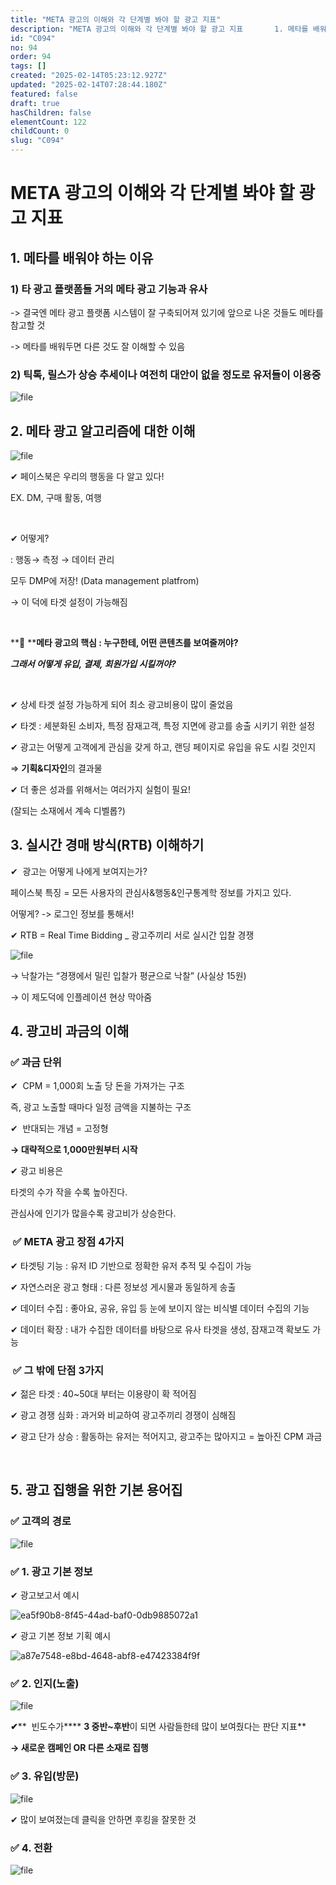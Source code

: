 ```yaml
---
title: "META 광고의 이해와 각 단계별 봐야 할 광고 지표"
description: "META 광고의 이해와 각 단계별 봐야 할 광고 지표       1. 메타를 배워야 하는 이유        1) 타 광고 플랫폼들 거의 메타 광고 기능과 유사     -> 결국엔 메타 광고 플랫폼 시스템이 잘 구축되어져 있기에 앞으로 나온 것들도 메타를 참고할 것..."
id: "C094"
no: 94
order: 94
tags: []
created: "2025-02-14T05:23:12.927Z"
updated: "2025-02-14T07:28:44.180Z"
featured: false
draft: true
hasChildren: false
elementCount: 122
childCount: 0
slug: "C094"
---
```


# META 광고의 이해와 각 단계별 봐야 할 광고 지표



## 1. 메타를 배워야 하는 이유



### 1) 타 광고 플랫폼들 거의 메타 광고 기능과 유사 



-> 결국엔 메타 광고 플랫폼 시스템이 잘 구축되어져 있기에 앞으로 나온 것들도 메타를 참고할 것

-> 메타를 배워두면 다른 것도 잘 이해할 수 있음



### 2) 틱톡, 릴스가 상승 추세이나 여전히 대안이 없을 정도로 유저들이 이용중 



![file](/images/3b5b0bf8c0c697e54891cf212939a2af.jpg)



## 2. 메타 광고 알고리즘에 대한 이해



![file](/images/d7f93d6452ef835f0eba294671c0fa4b.jpg)



✔ 페이스북은 우리의 행동을 다 알고 있다!

EX. DM, 구매 활동, 여행

 

✔ 어떻게? 

: 행동→ 측정 → 데이터 관리

모두 DMP에 저장! (Data management platfrom)

→ 이 덕에 타겟 설정이 가능해짐

 

**🔘 ****메타 광고의 핵심 : 누구한테, 어떤 콘텐츠를 보여줄꺼야?**

***그래서 어떻게 유입, 결제, 회원가입 시킬꺼야?***

 

✔ 상세 타겟 설정 가능하게 되어 최소 광고비용이 많이 줄었음



✔ 타겟 : 세분화된 소비자, 특정 잠재고객, 특정 지면에 광고를 송출 시키기 위한 설정



✔ 광고는 어떻게 고객에게 관심을 갖게 하고, 랜딩 페이지로 유입을 유도 시킬 것인지

⇒ **기획&디자인**의 결과물



✔ 더 좋은 성과를 위해서는 여러가지 실험이 필요!

(잘되는 소재에서 계속 디벨롭?)



## 3. 실시간 경매 방식(RTB) 이해하기 



✔  광고는 어떻게 나에게 보여지는가?

페이스북 특징 = 모든 사용자의 관심사&행동&인구통계학 정보를 가지고 있다.

어떻게? -> 로그인 정보를 통해서!



✔ RTB = Real Time Bidding _ 광고주끼리 서로 실시간 입찰 경쟁



![file](/images/d7a888779e5787af3a86d81445a1d040.jpg)



→ 낙찰가는 “경쟁에서 밀린 입찰가 평균으로 낙찰” (사실상 15원)

→ 이 제도덕에 인플레이션 현상 막아줌



## 4. 광고비 과금의 이해 



### **✅ 과금 단위**



✔  CPM = 1,000회 노출 당 돈을 가져가는 구조

즉, 광고 노출할 때마다 일정 금액을 지불하는 구조



✔  반대되는 개념 = 고정형

**→ 대략적으로 1,000만원부터 시작**



✔ 광고 비용은 

타겟의 수가 작을 수록 높아진다.

관심사에 인기가 많을수록 광고비가 상승한다.



###  ✅ META 광고 장점 4가지



✔ 타겟팅 기능 : 유저 ID 기반으로 정확한 유저 추적 및 수집이 가능



✔ 자연스러운 광고 형태 : 다른 정보성 게시물과 동일하게 송출



✔ 데이터 수집 : 좋아요, 공유, 유입 등 눈에 보이지 않는 비식별 데이터 수집의 기능



✔ 데이터 확장 : 내가 수집한 데이터를 바탕으로 유사 타겟을 생성, 잠재고객 확보도 가능



###  ✅ 그 밖에 단점 3가지



✔ 젊은 타겟 : 40~50대 부터는 이용량이 확 적어짐



✔ 광고 경쟁 심화 : 과거와 비교하여 광고주끼리 경쟁이 심해짐



✔ 광고 단가 상승 : 활동하는 유저는 적어지고, 광고주는 많아지고 = 높아진 CPM 과금

 

## 5. 광고 집행을 위한 기본 용어집



### ✅ 고객의 경로



![file](/images/f55419f314c7038df560bd10ca78c84a.jpg)



### ✅ 1. 광고 기본 정보

✔  광고보고서 예시 

![ea5f90b8-8f45-44ad-baf0-0db9885072a1](/images/edce86fdb7efe8dcb5959cc9043754ee.png)



✔  광고 기본 정보 기획 예시

![a87e7548-e8bd-4648-abf8-e47423384f9f](/images/0d38cf325c318863426f0623389ec789.png)



### **✅ 2. 인지(노출)**

![file](/images/ad8c1ab59afdf0abeb0ef616796db98a.jpg)



**✔****  빈도수가**** ****3 중반~후반****이 되면 사람들한테 많이 보여줬다는 판단 지표**

**→ 새로운 캠페인 OR 다른 소재로 집행**



### **✅ 3. 유입(방문)**

![file](/images/e86b38963512cbdcbe620995bae62719.jpg)



✔ 많이 보여졌는데 클릭을 안하면 후킹을 잘못한 것



### **✅ 4. 전환**

![file](/images/4fb5d573b28e996aa604d454de5013ed.jpg)
